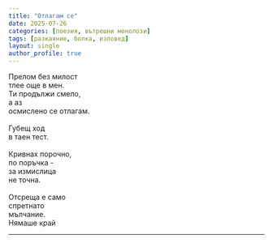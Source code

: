 ```yaml
---
title: "Отлагам се"
date: 2025-07-26
categories: [поезия, вътрешни монолози]
tags: [разкаяние, болка, изповед]
layout: single
author_profile: true
---
```


<div class="poem3">

Прелом без милост <br/>
тлее още в мен. <br/>
Ти продължи смело, <br/>
а аз <br/>
осмислено се отлагам. <br/>
 <br/>
Губещ ход <br/>
в таен тест. <br/>
 <br/>
Кривнах порочно, <br/>
по поръчка - <br/>
за измислица <br/>
не точна. <br/>
 <br/>
Отсреща е само <br/>
спретнато <br/>
мълчание. <br/>
Нямаше край

<hr/>
</div>